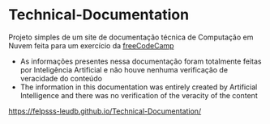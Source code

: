 # Technical-Documentation
Projeto simples de um site de documentação técnica de Computação em Nuvem feita para um exercício da <a href="https://www.freecodecamp.org/">freeCodeCamp</a>

* As informações presentes nessa documentação foram totalmente feitas por Inteligência Artificial e não houve nenhuma verificação de veracidade do conteúdo
* The information in this documentation was entirely created by Artificial Intelligence and there was no verification of the veracity of the content

https://felpsss-leudb.github.io/Technical-Documentation/
